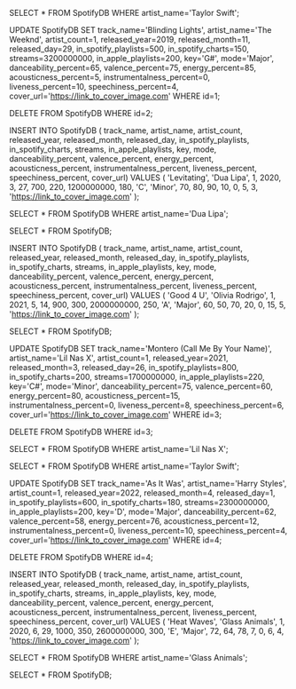 SELECT * FROM SpotifyDB WHERE artist_name='Taylor Swift';

UPDATE SpotifyDB SET 
        track_name='Blinding Lights', 
        artist_name='The Weeknd', 
        artist_count=1,
        released_year=2019, 
        released_month=11, 
        released_day=29, 
        in_spotify_playlists=500, 
        in_spotify_charts=150, 
        streams=3200000000, 
        in_apple_playlists=200, 
        key='G#', 
        mode='Major', 
        danceability_percent=65, 
        valence_percent=75, 
        energy_percent=85, 
        acousticness_percent=5, 
        instrumentalness_percent=0, 
        liveness_percent=10, 
        speechiness_percent=4, 
        cover_url='https://link_to_cover_image.com'
        WHERE id=1;

DELETE FROM SpotifyDB WHERE id=2;

INSERT INTO SpotifyDB (
    track_name, artist_name, artist_count, released_year, released_month, released_day, 
    in_spotify_playlists, in_spotify_charts, streams, in_apple_playlists, key, mode, 
    danceability_percent, valence_percent, energy_percent, acousticness_percent, 
    instrumentalness_percent, liveness_percent, speechiness_percent, cover_url) 
    VALUES (
    'Levitating', 'Dua Lipa', 1, 2020, 3, 27, 700, 220, 1200000000, 180, 'C', 'Minor', 
    70, 80, 90, 10, 0, 5, 3, 'https://link_to_cover_image.com'
);

SELECT * FROM SpotifyDB WHERE artist_name='Dua Lipa';

SELECT * FROM SpotifyDB;

INSERT INTO SpotifyDB (
    track_name, artist_name, artist_count, released_year, released_month, released_day, 
    in_spotify_playlists, in_spotify_charts, streams, in_apple_playlists, key, mode, 
    danceability_percent, valence_percent, energy_percent, acousticness_percent, 
    instrumentalness_percent, liveness_percent, speechiness_percent, cover_url) 
    VALUES (
    'Good 4 U', 'Olivia Rodrigo', 1, 2021, 5, 14, 900, 300, 2000000000, 250, 'A', 'Major', 
    60, 50, 70, 20, 0, 15, 5, 'https://link_to_cover_image.com'
);

SELECT * FROM SpotifyDB;

UPDATE SpotifyDB SET 
        track_name='Montero (Call Me By Your Name)', 
        artist_name='Lil Nas X', 
        artist_count=1,
        released_year=2021, 
        released_month=3, 
        released_day=26, 
        in_spotify_playlists=800, 
        in_spotify_charts=200, 
        streams=1700000000, 
        in_apple_playlists=220, 
        key='C#', 
        mode='Minor', 
        danceability_percent=75, 
        valence_percent=60, 
        energy_percent=80, 
        acousticness_percent=15, 
        instrumentalness_percent=0, 
        liveness_percent=8, 
        speechiness_percent=6, 
        cover_url='https://link_to_cover_image.com'
        WHERE id=3;

DELETE FROM SpotifyDB WHERE id=3;

SELECT * FROM SpotifyDB WHERE artist_name='Lil Nas X';

SELECT * FROM SpotifyDB WHERE artist_name='Taylor Swift';

UPDATE SpotifyDB SET 
        track_name='As It Was', 
        artist_name='Harry Styles', 
        artist_count=1,
        released_year=2022, 
        released_month=4, 
        released_day=1, 
        in_spotify_playlists=600, 
        in_spotify_charts=180, 
        streams=2300000000, 
        in_apple_playlists=200, 
        key='D', 
        mode='Major', 
        danceability_percent=62, 
        valence_percent=58, 
        energy_percent=76, 
        acousticness_percent=12, 
        instrumentalness_percent=0, 
        liveness_percent=10, 
        speechiness_percent=4, 
        cover_url='https://link_to_cover_image.com'
        WHERE id=4;

DELETE FROM SpotifyDB WHERE id=4;

INSERT INTO SpotifyDB (
    track_name, artist_name, artist_count, released_year, released_month, released_day, 
    in_spotify_playlists, in_spotify_charts, streams, in_apple_playlists, key, mode, 
    danceability_percent, valence_percent, energy_percent, acousticness_percent, 
    instrumentalness_percent, liveness_percent, speechiness_percent, cover_url) 
    VALUES (
    'Heat Waves', 'Glass Animals', 1, 2020, 6, 29, 1000, 350, 2600000000, 300, 'E', 'Major', 
    72, 64, 78, 7, 0, 6, 4, 'https://link_to_cover_image.com'
);

SELECT * FROM SpotifyDB WHERE artist_name='Glass Animals';

SELECT * FROM SpotifyDB;